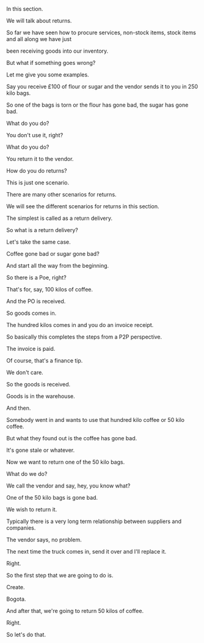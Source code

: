  
In this section.

We will talk about returns.

So far we have seen how to procure services, non-stock items, stock items and all along we have just

been receiving goods into our inventory.

But what if something goes wrong?

Let me give you some examples.

Say you receive £100 of flour or sugar and the vendor sends it to you in 250 kilo bags.

So one of the bags is torn or the flour has gone bad, the sugar has gone bad.

What do you do?

You don't use it, right?

What do you do?

You return it to the vendor.

How do you do returns?

This is just one scenario.

There are many other scenarios for returns.

We will see the different scenarios for returns in this section.

The simplest is called as a return delivery.

So what is a return delivery?

Let's take the same case.

Coffee gone bad or sugar gone bad?

And start all the way from the beginning.

So there is a Poe, right?

That's for, say, 100 kilos of coffee.

And the PO is received.

So goods comes in.

The hundred kilos comes in and you do an invoice receipt.

So basically this completes the steps from a P2P perspective.

The invoice is paid.

Of course, that's a finance tip.

We don't care.

So the goods is received.

Goods is in the warehouse.

And then.

Somebody went in and wants to use that hundred kilo coffee or 50 kilo coffee.

But what they found out is the coffee has gone bad.

It's gone stale or whatever.

Now we want to return one of the 50 kilo bags.

What do we do?

We call the vendor and say, hey, you know what?

One of the 50 kilo bags is gone bad.

We wish to return it.

Typically there is a very long term relationship between suppliers and companies.

The vendor says, no problem.

The next time the truck comes in, send it over and I'll replace it.

Right.

So the first step that we are going to do is.

Create.

Bogota.

And after that, we're going to return 50 kilos of coffee.

Right.

So let's do that.